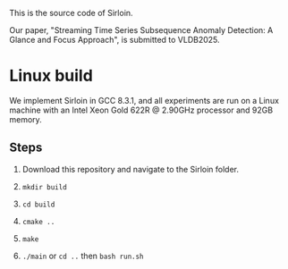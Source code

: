 This is the source code of Sirloin.

Our paper, "Streaming Time Series Subsequence Anomaly Detection: A Glance and Focus Approach", is submitted to VLDB2025.

# Linux build
We implement Sirloin in GCC 8.3.1, and all experiments are run on a Linux machine with an Intel Xeon Gold 622R @ 2.90GHz processor and 92GB memory. 

## Steps
1. Download this repository and navigate to the Sirloin folder.

2. `mkdir build`

3. `cd build`

4. `cmake ..`

5. `make`

6. `./main` or `cd ..` then `bash run.sh`
